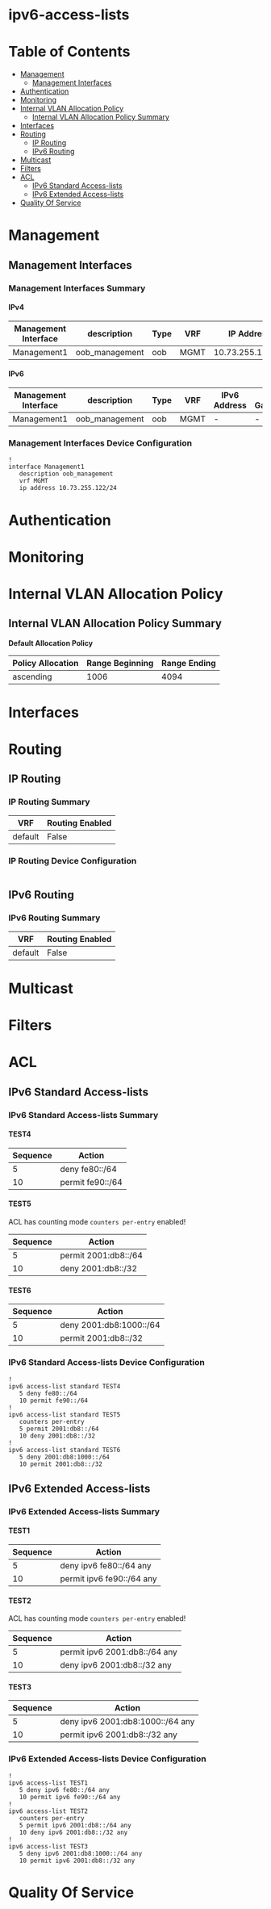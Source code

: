# ipv6-access-lists
# Table of Contents

- [Management](#management)
  - [Management Interfaces](#management-interfaces)
- [Authentication](#authentication)
- [Monitoring](#monitoring)
- [Internal VLAN Allocation Policy](#internal-vlan-allocation-policy)
  - [Internal VLAN Allocation Policy Summary](#internal-vlan-allocation-policy-summary)
- [Interfaces](#interfaces)
- [Routing](#routing)
  - [IP Routing](#ip-routing)
  - [IPv6 Routing](#ipv6-routing)
- [Multicast](#multicast)
- [Filters](#filters)
- [ACL](#acl)
  - [IPv6 Standard Access-lists](#ipv6-standard-access-lists)
  - [IPv6 Extended Access-lists](#ipv6-extended-access-lists)
- [Quality Of Service](#quality-of-service)

# Management

## Management Interfaces

### Management Interfaces Summary

#### IPv4

| Management Interface | description | Type | VRF | IP Address | Gateway |
| -------------------- | ----------- | ---- | --- | ---------- | ------- |
| Management1 | oob_management | oob | MGMT | 10.73.255.122/24 | 10.73.255.2 |

#### IPv6

| Management Interface | description | Type | VRF | IPv6 Address | IPv6 Gateway |
| -------------------- | ----------- | ---- | --- | ------------ | ------------ |
| Management1 | oob_management | oob | MGMT | - | - |

### Management Interfaces Device Configuration

```eos
!
interface Management1
   description oob_management
   vrf MGMT
   ip address 10.73.255.122/24
```

# Authentication

# Monitoring

# Internal VLAN Allocation Policy

## Internal VLAN Allocation Policy Summary

**Default Allocation Policy**

| Policy Allocation | Range Beginning | Range Ending |
| ------------------| --------------- | ------------ |
| ascending | 1006 | 4094 |

# Interfaces

# Routing

## IP Routing

### IP Routing Summary

| VRF | Routing Enabled |
| --- | --------------- |
| default | False |

### IP Routing Device Configuration

```eos
```
## IPv6 Routing

### IPv6 Routing Summary

| VRF | Routing Enabled |
| --- | --------------- |
| default | False |

# Multicast

# Filters

# ACL

## IPv6 Standard Access-lists

### IPv6 Standard Access-lists Summary

#### TEST4

| Sequence | Action |
| -------- | ------ |
| 5 | deny fe80::/64 |
| 10 | permit fe90::/64 |

#### TEST5

ACL has counting mode `counters per-entry` enabled!

| Sequence | Action |
| -------- | ------ |
| 5 | permit 2001:db8::/64 |
| 10 | deny 2001:db8::/32 |

#### TEST6

| Sequence | Action |
| -------- | ------ |
| 5 | deny 2001:db8:1000::/64 |
| 10 | permit 2001:db8::/32 |

### IPv6 Standard Access-lists Device Configuration

```eos
!
ipv6 access-list standard TEST4
   5 deny fe80::/64
   10 permit fe90::/64
!
ipv6 access-list standard TEST5
   counters per-entry
   5 permit 2001:db8::/64
   10 deny 2001:db8::/32
!
ipv6 access-list standard TEST6
   5 deny 2001:db8:1000::/64
   10 permit 2001:db8::/32
```

## IPv6 Extended Access-lists

### IPv6 Extended Access-lists Summary

#### TEST1

| Sequence | Action |
| -------- | ------ |
| 5 | deny ipv6 fe80::/64 any |
| 10 | permit ipv6 fe90::/64 any |

#### TEST2

ACL has counting mode `counters per-entry` enabled!

| Sequence | Action |
| -------- | ------ |
| 5 | permit ipv6 2001:db8::/64 any |
| 10 | deny ipv6 2001:db8::/32 any |

#### TEST3

| Sequence | Action |
| -------- | ------ |
| 5 | deny ipv6 2001:db8:1000::/64 any |
| 10 | permit ipv6 2001:db8::/32 any |

### IPv6 Extended Access-lists Device Configuration

```eos
!
ipv6 access-list TEST1
   5 deny ipv6 fe80::/64 any
   10 permit ipv6 fe90::/64 any
!
ipv6 access-list TEST2
   counters per-entry
   5 permit ipv6 2001:db8::/64 any
   10 deny ipv6 2001:db8::/32 any
!
ipv6 access-list TEST3
   5 deny ipv6 2001:db8:1000::/64 any
   10 permit ipv6 2001:db8::/32 any
```

# Quality Of Service
